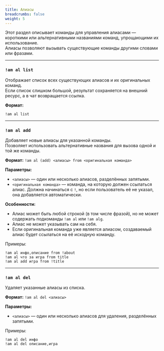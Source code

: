 ```yaml
---
title: Алиасы
breadcrumbs: false
weight: 5
---
```


Этот раздел описывает команды для управления алиасами — короткими или альтернативными названиями команд, упрощающими их использование.  
Алиасы позволяют вызывать существующие команды другими словами или фразами.

---

### `!am al list`
Отображает список всех существующих алиасов и их оригинальных команд.  
Если список слишком большой, результат сохраняется на внешний ресурс, а в чат возвращается ссылка.

**Формат:**
```text
!am al list
```

---

### `!am al add`
Добавляет новые алиасы для указанной команды.  
Позволяет использовать альтернативные названия для вызова одной и той же команды.

**Формат:**
`!am al (add) <алиасы> from <оригинальная команда>`

**Параметры:**
- `<алиасы>` — один или несколько алиасов, разделённых запятыми.
- `<оригинальная команда>` — команда, на которую должен ссылаться алиас. Должна начинаться с `!`, но если пользователь её не указал, она добавляется автоматически.

**Особенности:**
- Алиас может быть любой строкой (в том числе фразой), но не может содержать подкоманды `!am al` или `!am alg`.
- Алиас не может указывать сам на себя.
- Если оригинальная команда уже является алиасом, создаваемый алиас будет ссылаться на её исходную команду.

Примеры:
```text
!am al инфо,описание from !about
!am al что за игра from title
!am al add игра from !title
```

---

### `!am al del`
Удаляет указанные алиасы из списка.

**Формат:**
`!am al del <алиасы>`

**Параметры:**
- `<алиасы>` — один или несколько алиасов для удаления, разделённых запятыми.

Примеры:
```text
!am al del инфо
!am al del описание,игра
```

